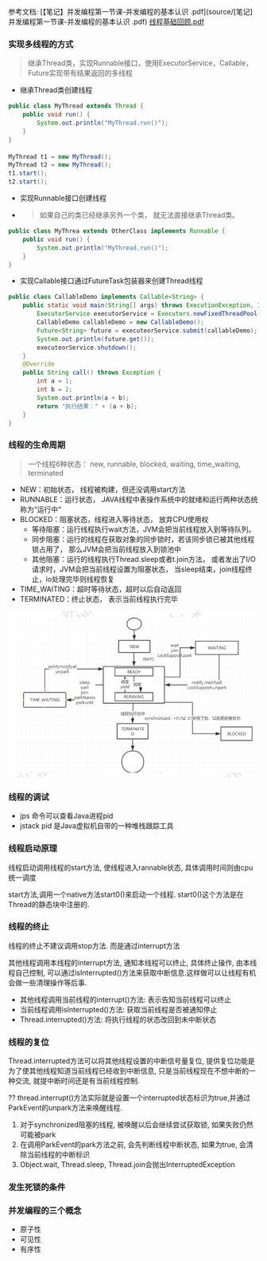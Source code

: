 参考文档:  [【笔记】并发编程第一节课-并发编程的基本认识 .pdf](source/[笔记]并发编程第一节课-并发编程的基本认识 .pdf)  [线程基础回顾.pdf](source/线程基础回顾.pdf) 

### 实现多线程的方式

> 继承Thread类，实现Runnable接口，使用ExecutorService，Callable，Future实现带有结果返回的多线程

* 继承Thread类创建线程

```java
public class MyThread extends Thread {
    public void run() {
        System.out.println("MyThread.run()");
    }
}

MyThread t1 = new MyThread();
MyThread t2 = new MyThread();
t1.start();
t2.start();
```

* 实现Runnable接口创建线程
* > 如果自己的类已经继承另外一个类， 就无法直接继承Thread类。

```java
public class MyThrea extends OtherClass implements Runnable {
    public void run() {
        System.out.println("MyThread.run()");
    }
}
```

* 实现Callable接口通过FutureTask包装器来创建Thread线程

```java
public class CallableDemo implements Callable<String> {
    public static void main(String[] args) throws ExecutionException, InterruptedException {
        ExecutorService executorService = Executors.newFixedThreadPool(1);
        CallableDemo callableDemo = new CallableDemo();
        Future<String> future = executeorService.submit(callableDemo);
        System.out.println(future.get());
        executeorService.shutdown();
    }
    @Override
    public String call() throws Exception {
        int a = 1;
        int b = 2;
        System.out.println(a + b);
        return "执行结果：" + (a + b); 
    }
}
```

### 线程的生命周期

> 一个线程6种状态： new, runnable, blocked, waiting, time\_waiting, terminated

* NEW：初始状态， 线程被构建，但还没调用start方法
* RUNNABLE：运行状态， JAVA线程中表操作系统中的就绪和运行两种状态统称为“运行中“
* BLOCKED：阻塞状态，线程进入等待状态， 放弃CPU使用权
  * 等待阻塞：运行线程执行wait方法，JVM会把当前线程放入到等待队列。
  * 同步阻塞：运行的线程在获取对象的同步锁时，若该同步锁已被其他线程锁占用了， 那么JVM会把当前线程放入到锁池中
  * 其他阻塞：运行的线程执行Thread.sleep或者t.join方法， 或者发出了I/O请求时，JVM会把当前线程设置为阻塞状态， 当sleep结束，join线程终止，io处理完毕则线程恢复
* TIME\_WAITING：超时等待状态，超时以后自动返回
* TERMINATED：终止状态， 表示当前线程执行完毕

![image-20200309182528156](线程基础.assets/image-20200309182528156.png)

### 线程的调试

* jps 命令可以查看Java进程pid
* jstack pid 是Java虚拟机自带的一种堆栈跟踪工具

### 线程启动原理

线程启动调用线程的start方法, 使线程进入rannable状态, 具体调用时间则由cpu统一调度

start方法,调用一个native方法start0()来启动一个线程. start0()这个方法是在Thread的静态块中注册的.

### 线程的终止

线程的终止不建议调用stop方法. 而是通过interrupt方法

其他线程调用本线程的interrupt方法, 通知本线程可以终止, 具体终止操作, 由本线程自己控制, 可以通过isInterrupted()方法来获取中断信息.这样做可以让线程有机会做一些清理操作等后事.

* 其他线程调用当前线程的interrupt()方法: 表示告知当前线程可以终止
* 当前线程调用isInterrupted()方法: 获取当前线程是否被通知停止
* Thread.interrupted()方法: 将执行线程的状态改回到未中断状态

### 线程的复位

Thread.interrupted方法可以将其他线程设置的中断信号量复位, 提供复位功能是为了使其他线程知道当前线程已经收到中断信息, 只是当前线程现在不想中断的一种交流, 就提中断时间还是有当前线程控制.

?? thread.interrupt()方法实际就是设置一个interrupted状态标识为true,并通过ParkEvent的unpark方法来唤醒线程.

1. 对于synchronized阻塞的线程, 被唤醒以后会继续尝试获取锁, 如果失败仍然可能被park
2. 在调用ParkEvent的park方法之前, 会先判断线程中断状态, 如果为true, 会清除当前线程的中断标识
3. Object.wait, Thread.sleep, Thread.join会抛出InterruptedException

### 发生死锁的条件





### 并发编程的三个概念

* 原子性
* 可见性
* 有序性

